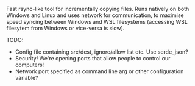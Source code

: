 Fast rsync-like tool for incrementally copying files. Runs natively on both Windows and Linux and uses network for communication, 
to maximise speed syncing between Windows and WSL filesystems (accessing WSL filesytem from Windows or vice-versa is slow).

TODO:

* Config file containing src/dest, ignore/allow list etc. Use serde_json?
* Security! We're opening ports that allow people to control our computers!
* Network port specified as command line arg or other configuration variable?
